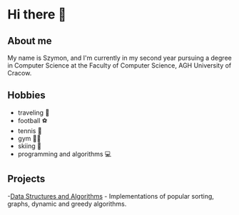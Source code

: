 # Hi there 👋

## About me
My name is Szymon, and I'm currently in my second year pursuing a degree in Computer Science at the Faculty of Computer Science, AGH University of Cracow.

## Hobbies
- traveling 🛫
- football ⚽
- tennis 🎾
- gym 🏋️‍♂️
- skiing 🎿
- programming and algorithms 💻

## Projects
-[Data Structures and Algorithms](https://github.com/kisiellek/Data-Structures-and-Algorithms) - Implementations of popular sorting, graphs, dynamic and greedy algorithms.

<!--
**kisiellek/kisiellek** is a ✨ _special_ ✨ repository because its `README.md` (this file) appears on your GitHub profile.

Here are some ideas to get you started:

- 🔭 I’m currently working on ...
- 🌱 I’m currently learning ...
- 👯 I’m looking to collaborate on ...
- 🤔 I’m looking for help with ...
- 💬 Ask me about ...
- 📫 How to reach me: ...
- 😄 Pronouns: ...
- ⚡ Fun fact: ...
-->

